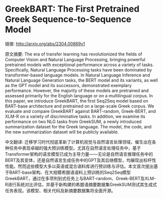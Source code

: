 # GreekBART: The First Pretrained Greek Sequence-to-Sequence Model

链接: http://arxiv.org/abs/2304.00869v1

原文摘要:
The era of transfer learning has revolutionized the fields of Computer Vision
and Natural Language Processing, bringing powerful pretrained models with
exceptional performance across a variety of tasks. Specifically, Natural
Language Processing tasks have been dominated by transformer-based language
models. In Natural Language Inference and Natural Language Generation tasks,
the BERT model and its variants, as well as the GPT model and its successors,
demonstrated exemplary performance. However, the majority of these models are
pretrained and assessed primarily for the English language or on a multilingual
corpus. In this paper, we introduce GreekBART, the first Seq2Seq model based on
BART-base architecture and pretrained on a large-scale Greek corpus. We
evaluate and compare GreekBART against BART-random, Greek-BERT, and XLM-R on a
variety of discriminative tasks. In addition, we examine its performance on two
NLG tasks from GreekSUM, a newly introduced summarization dataset for the Greek
language. The model, the code, and the new summarization dataset will be
publicly available.

中文翻译:
迁移学习时代彻底革新了计算机视觉与自然语言处理领域，催生出在各种任务中表现卓越的强大预训练模型。尤其在自然语言处理任务中，基于Transformer架构的语言模型已成为主导力量——无论是自然语言推理任务中的BERT及其变体，还是自然语言生成任务中的GPT及其后继模型，均展现出标杆性性能。然而这些模型大多以英语或混合语料库进行预训练与评估。本文首次提出基于BART-base架构、在大规模希腊语语料上预训练的Seq2Seq模型GreekBART，通过在多项判别式任务上与BART-random、Greek-BERT及XLM-R进行系统对比评估，并基于新构建的希腊语摘要数据集GreekSUM测试其生成式任务表现。该模型、相关代码及新摘要数据集将全面开源。

